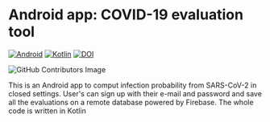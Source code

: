 # Android app: COVID-19 evaluation tool
[![Android](https://img.shields.io/badge/Android-3DDC84?logo=android&logoColor=white)](#)
[![Kotlin](https://img.shields.io/badge/Kotlin-%237F52FF.svg?logo=kotlin&logoColor=white)](#)
[![DOI](https://zenodo.org/badge/886691864.svg)](https://doi.org/10.5281/zenodo.14067877)

![GitHub Contributors Image](https://contrib.rocks/image?repo=benedettasantoro22/covid-19-evaluation-tool)




This is an Android app to comput infection probability from SARS-CoV-2 in closed settings. User's can sign up with their e-mail and password and save all the evaluations on a remote database powered by Firebase. 
The whole code is written in Kotlin
